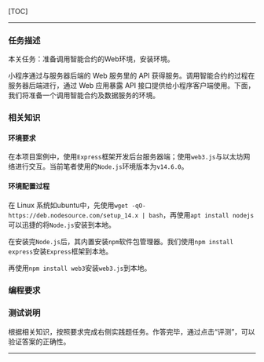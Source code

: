[TOC]

---

### 任务描述

本关任务：准备调用智能合约的Web环境，安装环境。

小程序通过与服务器后端的 Web 服务里的 API 获得服务。调用智能合约的过程在服务器后端进行，通过 Web 应用暴露 API 接口提供给小程序客户端使用。下面，我们将准备一个调用智能合约及数据服务的环境。

### 相关知识

#### 环境要求

在本项目案例中，使用`Express`框架开发后台服务器端；使用`web3.js`与以太坊网络进行交互。当前笔者使用的`Node.js`环境版本为`v14.6.0`。

#### 环境配置过程

在 Linux 系统如ubuntu中，先使用`wget -qO- https://deb.nodesource.com/setup_14.x | bash`，再使用`apt install nodejs `可以迅捷的将`Node.js`安装到本地。

在安装完`Node.js`后，其内置安装`npm`软件包管理器。我们使用`npm install express`安装`Express`框架到本地。

再使用`npm install web3`安装`web3.js`到本地。

### 编程要求



### 测试说明

根据相关知识，按照要求完成右侧实践题任务。作答完毕，通过点击“评测”，可以验证答案的正确性。

---